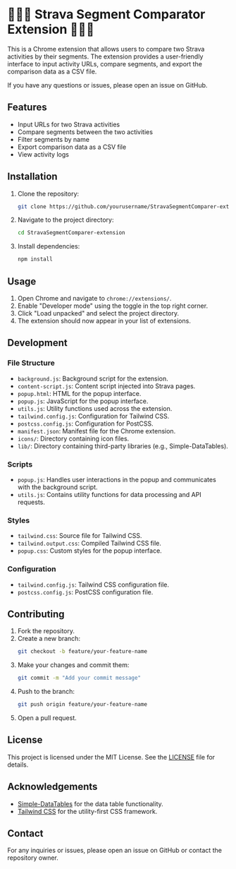 # 🚴🏼‍♂️ Strava Segment Comparator Extension 🏃🏼‍♀️

This is a Chrome extension that allows users to compare two Strava activities by their segments. The extension provides a user-friendly interface to input activity URLs, compare segments, and export the comparison data as a CSV file.

If you have any questions or issues, please open an issue on GitHub.

## Features

- Input URLs for two Strava activities
- Compare segments between the two activities
- Filter segments by name
- Export comparison data as a CSV file
- View activity logs

## Installation

1. Clone the repository:
    ```sh
    git clone https://github.com/yourusername/StravaSegmentComparer-extension.git
    ```
2. Navigate to the project directory:
    ```sh
    cd StravaSegmentComparer-extension
    ```
3. Install dependencies:
    ```sh
    npm install
    ```

## Usage

1. Open Chrome and navigate to `chrome://extensions/`.
2. Enable "Developer mode" using the toggle in the top right corner.
3. Click "Load unpacked" and select the project directory.
4. The extension should now appear in your list of extensions.

## Development

### File Structure

- `background.js`: Background script for the extension.
- `content-script.js`: Content script injected into Strava pages.
- `popup.html`: HTML for the popup interface.
- `popup.js`: JavaScript for the popup interface.
- `utils.js`: Utility functions used across the extension.
- `tailwind.config.js`: Configuration for Tailwind CSS.
- `postcss.config.js`: Configuration for PostCSS.
- `manifest.json`: Manifest file for the Chrome extension.
- `icons/`: Directory containing icon files.
- `lib/`: Directory containing third-party libraries (e.g., Simple-DataTables).

### Scripts

- `popup.js`: Handles user interactions in the popup and communicates with the background script.
- `utils.js`: Contains utility functions for data processing and API requests.

### Styles

- `tailwind.css`: Source file for Tailwind CSS.
- `tailwind.output.css`: Compiled Tailwind CSS file.
- `popup.css`: Custom styles for the popup interface.

### Configuration

- `tailwind.config.js`: Tailwind CSS configuration file.
- `postcss.config.js`: PostCSS configuration file.

## Contributing

1. Fork the repository.
2. Create a new branch:
    ```sh
    git checkout -b feature/your-feature-name
    ```
3. Make your changes and commit them:
    ```sh
    git commit -m "Add your commit message"
    ```
4. Push to the branch:
    ```sh
    git push origin feature/your-feature-name
    ```
5. Open a pull request.

## License
This project is licensed under the MIT License. See the [LICENSE](LICENSE.md) file for details.

## Acknowledgements

- [Simple-DataTables](https://github.com/fiduswriter/Simple-DataTables) for the data table functionality.
- [Tailwind CSS](https://tailwindcss.com/) for the utility-first CSS framework.

## Contact

For any inquiries or issues, please open an issue on GitHub or contact the repository owner.

